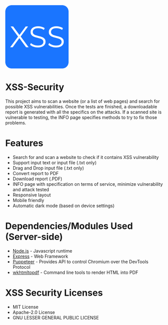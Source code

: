 <img src="https://github.com/itsraval/XSS-Security/blob/main/public/images/favicon.png?" width="200" height="200">

# XSS-Security
This project aims to scan a website (or a list of web pages) and search for possible XSS vulnerabilities. Once the tests are finished, a downloadable report is generated with all the specifics on the attacks. If a scanned site is vulnerable to testing, the INFO page specifies methods to try to fix those problems.

# Features
* Search for and scan a website to check if it contains XSS vulnerability
* Support input text or input file (.txt only)
* Drag and Drop input file (.txt only)
* Convert report to PDF
* Download report (.PDF)
* INFO page with specification on terms of service, minimize vulnerability and attack tested 
* Responsive layout
* Mobile friendly
* Automatic dark mode (based on device settings)

# Dependencies/Modules Used (Server-side)
* [Node.js](https://nodejs.org/en/) - Javascript runtime
* [Express](https://expressjs.com/) - Web Framework
* [Puppeteer](https://www.npmjs.com/package/puppeteer) - Provides API to control Chromium over the DevTools Protocol
* [wkhtmltopdf](https://wkhtmltopdf.org/) - Command line tools to render HTML into PDF

# XSS Security Licenses 
* MIT License
* Apache-2.0 License
* GNU LESSER GENERAL PUBLIC LICENSE
